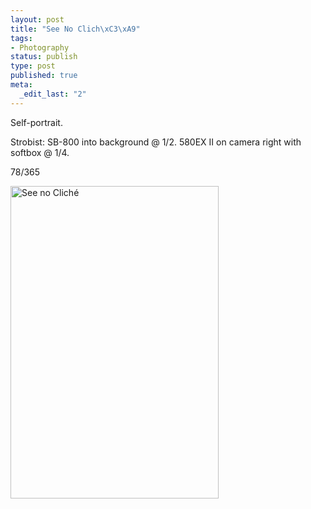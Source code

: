 ```yaml
--- 
layout: post
title: "See No Clich\xC3\xA9"
tags: 
- Photography
status: publish
type: post
published: true
meta: 
  _edit_last: "2"
---
```

Self-portrait.

Strobist: SB-800 into background @ 1/2. 580EX II on camera right with softbox @ 1/4.

78/365

<a href="http://www.flickr.com/photos/aaronbrethorst/3377880997/" title="See no Cliché by aaronbrethorst, on Flickr"><img src="http://farm4.static.flickr.com/3549/3377880997_c2a6da2160.jpg" width="333" height="500" alt="See no Cliché" /></a>
